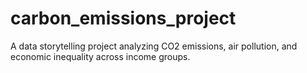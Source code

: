 # carbon_emissions_project
A data storytelling project analyzing CO2 emissions, air pollution, and economic inequality across income groups.
